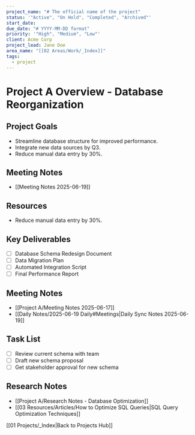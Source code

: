 ```yaml
---
project_name: "# The official name of the project"
status: '"Active", "On Hold", "Completed", "Archived"'
start_date:
due_date: "# YYYY-MM-DD format"
priority: '"High", "Medium", "Low"'
client: Acme Corp
project_lead: Jane Doe
area_name: "[[02 Areas/Work/_Index]]"
tags:
  - project
---
```

# Project A Overview - Database Reorganization

## Project Goals

- Streamline database structure for improved performance.
- Integrate new data sources by Q3.
- Reduce manual data entry by 30%.

## Meeting Notes
<!-- Links to relevant meeting notes within the project folder -->
- [[Meeting Notes 2025-06-19]]

## Resources
<!-- Links to external resources or internal notes in 03 Resources -->
- Reduce manual data entry by 30%.

## Key Deliverables

- [ ] Database Schema Redesign Document
- [ ] Data Migration Plan
- [ ] Automated Integration Script
- [ ] Final Performance Report

## Meeting Notes

- [[Project A/Meeting Notes 2025-06-17]]
- [[Daily Notes/2025-06-19 Daily#Meetings|Daily Sync Notes 2025-06-19]]

## Task List

- [ ] Review current schema with team
- [ ] Draft new schema proposal
- [ ] Get stakeholder approval for new schema

## Research Notes

- [[Project A/Research Notes - Database Optimization]]
- [[03 Resources/Articles/How to Optimize SQL Queries|SQL Query Optimization Techniques]]

[[01 Projects/_Index|Back to Projects Hub]]